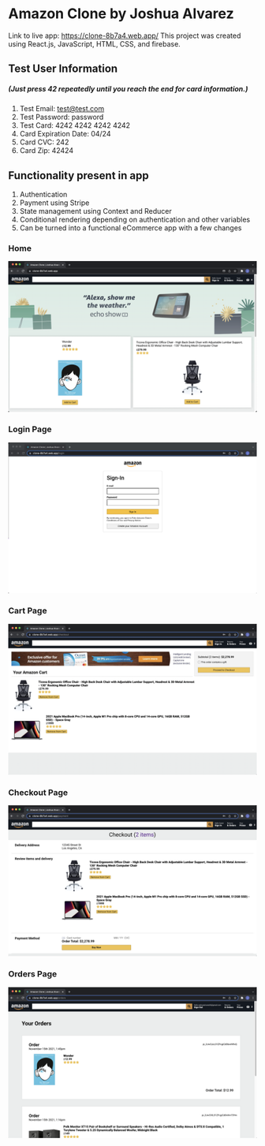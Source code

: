 # Amazon Clone by Joshua Alvarez

Link to live app: https://clone-8b7a4.web.app/
This project was created using React.js, JavaScript, HTML, CSS, and firebase.

## Test User Information

##### (Just press 42 repeatedly until you reach the end for card information.)

1. Test Email: test@test.com
1. Test Password: password
1. Test Card: 4242 4242 4242 4242
1. Card Expiration Date: 04/24
1. Card CVC: 242
1. Card Zip: 42424

## Functionality present in app

1. Authentication
1. Payment using Stripe
1. State management using Context and Reducer
1. Conditional rendering depending on authentication and other variables
1. Can be turned into a functional eCommerce app with a few changes

### Home

![Home](/src/images/screenshot1.png)

### Login Page

![Login](/src/images/screenshot2.png)

### Cart Page

![Cart](/src/images/screenshot3.png)

### Checkout Page

![Checkout](/src/images/screenshot4.png)

### Orders Page

![Orders](/src/images/screenshot5.png)
